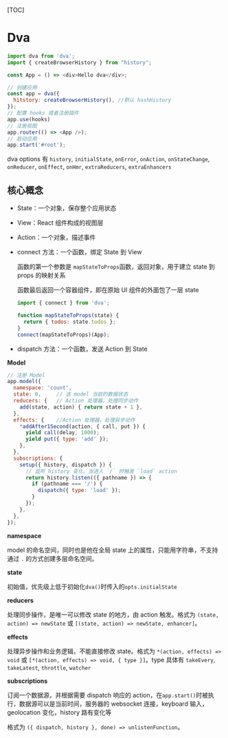 [TOC]

# Dva

```js
import dva from 'dva';
import { createBrowserHistory } from "history";

const App = () => <div>Hello dva</div>;

// 创建应用
const app = dva({
  hitstory: createBrowserHistory(), //默认 hashHistory
});
// 配置 hooks 或者注册插件
app.use(hooks) 
// 注册视图
app.router(() => <App />);
// 启动应用
app.start('#root');
```

dva options 有 `history`, `initialState`, `onError`, `onAction`, `onStateChange`, `onReducer`, `onEffect`, `onHmr`, `extraReducers`,  `extraEnhancers`

## 核心概念

- State：一个对象，保存整个应用状态

- View：React 组件构成的视图层

- Action：一个对象，描述事件

- connect 方法：一个函数，绑定 State 到 View

  函数的第一个参数是 `mapStateToProps`函数，返回对象，用于建立 state 到 props 的映射关系

  函数最后返回一个容器组件，即在原始 UI 组件的外面包了一层 state 

  ```js
  import { connect } from 'dva';
  
  function mapStateToProps(state) {
    return { todos: state.todos };
  }
  connect(mapStateToProps)(App);
  ```

- dispatch 方法：一个函数，发送 Action 到 State



**Model**

```js
// 注册 Model
app.model({
  namespace: 'count',
  state: 0,		// 该 model 当前的数据状态
  reducers: {	// Action 处理器，处理同步动作
    add(state, action) { return state + 1 },
  },
  effects: {	//Action 处理器，处理异步动作
    *addAfter1Second(action, { call, put }) {
      yield call(delay, 1000);
      yield put({ type: 'add' });
    },
  },
  subscriptions: {
    setup({ history, dispatch }) {
      // 监听 history 变化，当进入 `/` 时触发 `load` action
      return history.listen(({ pathname }) => {
        if (pathname === '/') {
          dispatch({ type: 'load' });
        }
      });
    },
  },
});
```

**namespace**

model 的命名空间，同时也是他在全局 state 上的属性，只能用字符串，不支持通过 `.` 的方式创建多层命名空间。



**state**

初始值，优先级上低于初始化`dva()`时传入的`opts.initialState`



**reducers**

处理同步操作，是唯一可以修改 state 的地方，由 action 触发。格式为 `(state, action) => newState` 或 `[(state, action) => newState, enhancer]`。



**effects**

处理异步操作和业务逻辑，不能直接修改 state。格式为 `*(action, effects) => void` 或 `[*(action, effects) => void, { type }]`。type 具体有 `takeEvery`, `takeLatest`, `throttle`, `watcher`



**subscriptions**

订阅一个数据源，并根据需要 dispatch 响应的 action，在`app.start()`时被执行，数据源可以是当前时间，服务器的 websocket 连接，keyboard 输入，geolocation 变化，history 路有变化等

格式为 `({ dispatch, history }, done) => unlistenFunction`。